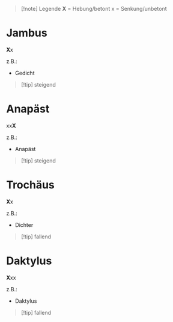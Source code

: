 > [!note] Legende
> **X** = Hebung/betont
> x = Senkung/unbetont

# Jambus
**X**x

z.B.:
- Gedicht

> [!tip] steigend

# Anapäst
xx**X**

z.B.:
- Anapäst

> [!tip] steigend

# Trochäus
**X**x

z.B.:
- Dichter

> [!tip] fallend

# Daktylus
**X**xx

z.B.:
- Daktylus

> [!tip] fallend
